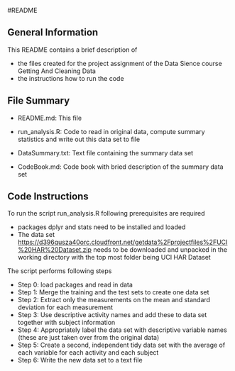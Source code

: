 #README

## General Information

This README contains a brief description of 
* the files created for the project assignment of the Data Sience course Getting And Cleaning Data
* the instructions how to run the code

## File Summary

* README.md: This file

* run_analysis.R: Code to read in original data, compute summary statistics and write out this data set to file

* DataSummary.txt: Text file containing the summary data set

* CodeBook.md: Code book with bried description of the summary data set


## Code Instructions

To run the script run_analysis.R following prerequisites are required

* packages dplyr and stats need to be installed and loaded
* The data set https://d396qusza40orc.cloudfront.net/getdata%2Fprojectfiles%2FUCI%20HAR%20Dataset.zip needs to be downloaded and unpacked in the working directory with the top most folder being UCI HAR Dataset

The script performs following steps

* Step 0: load packages and read in data
* Step 1: Merge the training and the test sets to create one data set
* Step 2: Extract only the measurements on the mean and standard deviation for each measurement
* Step 3: Use descriptive activity names and add these to data set together with subject information
* Step 4: Appropriately label the data set with descriptive variable names (these are just taken over from the original data) 
* Step 5: Create a second, independent tidy data set with the average of each variable for each activity and each subject
* Step 6: Write the new data set to a text file